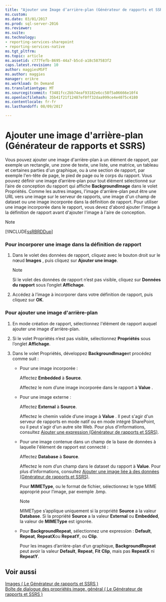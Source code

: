 ```yaml
---
title: "Ajouter une Image d’arrière-plan (Générateur de rapports et SSRS) | Documents Microsoft"
ms.custom: 
ms.date: 03/01/2017
ms.prod: sql-server-2016
ms.reviewer: 
ms.suite: 
ms.technology:
- reporting-services-sharepoint
- reporting-services-native
ms.tgt_pltfrm: 
ms.topic: article
ms.assetid: c777fefb-8695-44a7-b5cd-a18c587583f2
caps.latest.revision: 10
author: maggiesMSFT
ms.author: maggies
manager: erikre
ms.workload: On Demand
ms.translationtype: MT
ms.sourcegitcommit: f3481fcc2bb74eaf93182e6cc58f5a06666e10f4
ms.openlocfilehash: 35b41f21f12487ef0ff32daa999ce4e4075c4180
ms.contentlocale: fr-fr
ms.lasthandoff: 08/09/2017

---
```

# <a name="add-a-background-image-report-builder-and-ssrs"></a>Ajouter une image d'arrière-plan (Générateur de rapports et SSRS)
  Vous pouvez ajouter une image d'arrière-plan à un élément de rapport, par exemple un rectangle, une zone de texte, une liste, une matrice, un tableau et certaines parties d'un graphique, ou à une section de rapport, par exemple l'en-tête de page, le pied de page ou le corps du rapport. Vous pouvez définir une image d’arrière-plan pour tout élément sélectionné sur l’aire de conception du rapport qui affiche **BackgroundImage** dans le volet Propriétés. Comme les autres images, l'image d'arrière-plan peut être une URL vers une image sur le serveur de rapports, une image d'un champ de dataset ou une image incorporée dans la définition de rapport. Pour utiliser une image incorporée dans le rapport, vous devez d'abord ajouter l'image à la définition de rapport avant d'ajouter l'image à l'aire de conception.  
  
> [!NOTE]  
>  [!INCLUDE[ssRBRDDup](../../includes/ssrbrddup-md.md)]  
  
### <a name="to-embed-an-image-in-the-report-definition"></a>Pour incorporer une image dans la définition de rapport  
  
1.  Dans le volet des données de rapport, cliquez avec le bouton droit sur le nœud **Images** , puis cliquez sur **Ajouter une image**.  
  
    > [!NOTE]  
    >  Si le volet des données de rapport n’est pas visible, cliquez sur **Données du rapport** sous l’onglet **Affichage**.  
  
2.  Accédez à l’image à incorporer dans votre définition de rapport, puis cliquez sur **OK**.  
  
### <a name="to-add-a-background-image"></a>Pour ajouter une image d'arrière-plan  
  
1.  En mode création de rapport, sélectionnez l'élément de rapport auquel ajouter une image d'arrière-plan.  
  
2.  Si le volet Propriétés n’est pas visible, sélectionnez **Propriétés** sous l’onglet **Affichage**.  
  
3.  Dans le volet Propriétés, développez **BackgroundImage**et procédez comme suit :  
  
    -   Pour une image incorporée :  
  
         Affectez **Embedded** à **Source**.  
  
         Affectez le nom d’une image incorporée dans le rapport à **Value** .  
  
    -   Pour une image externe :  
  
         Affectez **External** à **Source**.  
  
         Affectez le chemin valide d’une image à **Value** . Il peut s'agir d'un serveur de rapports en mode natif ou en mode intégré SharePoint, ou il peut s'agir d'un autre site Web. Pour plus d’informations, consultez [Ajouter une expression &#40;Générateur de rapports et SSRS&#41;](../../reporting-services/report-design/add-an-external-image-report-builder-and-ssrs.md).  
  
    -   Pour une image contenue dans un champ de la base de données à laquelle l'élément de rapport est connecté :  
  
         Affectez **Database** à **Source**.  
  
         Affectez le nom d’un champ dans le dataset du rapport à **Value**. Pour plus d’informations, consultez [Ajouter une image liée à des données &#40;Générateur de rapports et SSRS&#41;](../../reporting-services/report-design/add-a-data-bound-image-report-builder-and-ssrs.md).  
  
         Pour **MIMEType**, ou le format de fichier, sélectionnez le type MIME approprié pour l’image, par exemple .bmp.  
  
        > [!NOTE]  
        >  MIMEType s’applique uniquement si la propriété **Source** a la valeur **Database**. Si la propriété **Source** a la valeur **External** ou **Embedded**, la valeur de **MIMEType** est ignorée.  
  
    -   Pour **BackgroundRepeat**, sélectionnez une expression : **Default**, **Repeat**, **RepeatX**ou **RepeatY**, ou **Clip**.  
  
         Pour les images d’arrière-plan d’un graphique, **BackgroundRepeat** peut avoir la valeur **Default**, **Repeat**, **Fit** **Clip**, mais pas **RepeatX** ni **RepeatY**.  
  
## <a name="see-also"></a>Voir aussi  
 [Images &#40; Le Générateur de rapports et SSRS &#41;](../../reporting-services/report-design/images-report-builder-and-ssrs.md)   
 [Boîte de dialogue des propriétés image, général &#40; Le Générateur de rapports et SSRS &#41;](http://msdn.microsoft.com/library/c2218b93-f7fe-46ef-995f-d7dadf9752ec)  
  
  

